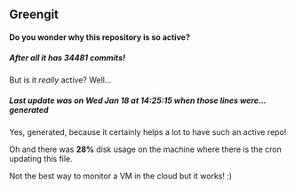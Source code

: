 ## Greengit

#### Do you wonder why this repository is so active?

##### After all it has 34481 commits!

But is it *really* active? Well...

##### Last update was on Wed Jan 18 at 14:25:15 when those lines were... generated

Yes, generated, because it certainly helps a lot to have such an active repo!

Oh and there was **28%** disk usage on the machine
where there is the cron updating this file.

Not the best way to monitor a VM in the cloud but it works! :)
